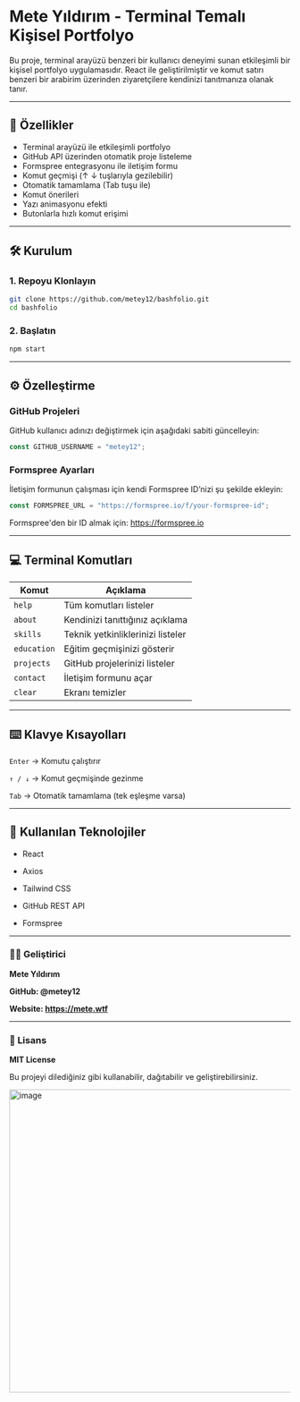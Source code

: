 # Mete Yıldırım - Terminal Temalı Kişisel Portfolyo

Bu proje, terminal arayüzü benzeri bir kullanıcı deneyimi sunan etkileşimli bir kişisel portfolyo uygulamasıdır. React ile geliştirilmiştir ve komut satırı benzeri bir arabirim üzerinden ziyaretçilere kendinizi tanıtmanıza olanak tanır.

---

## 🚀 Özellikler

- Terminal arayüzü ile etkileşimli portfolyo
- GitHub API üzerinden otomatik proje listeleme
- Formspree entegrasyonu ile iletişim formu
- Komut geçmişi (↑ ↓ tuşlarıyla gezilebilir)
- Otomatik tamamlama (Tab tuşu ile)
- Komut önerileri
- Yazı animasyonu efekti
- Butonlarla hızlı komut erişimi

---

## 🛠️ Kurulum

### 1. Repoyu Klonlayın

```bash
git clone https://github.com/metey12/bashfolio.git
cd bashfolio
```

### 2. Başlatın
```bash
npm start
```
---
## ⚙️ Özelleştirme
### GitHub Projeleri

GitHub kullanıcı adınızı değiştirmek için aşağıdaki sabiti güncelleyin:
```js
const GITHUB_USERNAME = "metey12";
```
### Formspree Ayarları

İletişim formunun çalışması için kendi Formspree ID’nizi şu şekilde ekleyin:
```js
const FORMSPREE_URL = "https://formspree.io/f/your-formspree-id";
```

Formspree'den bir ID almak için: https://formspree.io

---

## 💻 Terminal Komutları
| Komut       | Açıklama                          |
| ----------- | --------------------------------- |
| `help`      | Tüm komutları listeler            |
| `about`     | Kendinizi tanıttığınız açıklama   |
| `skills`    | Teknik yetkinliklerinizi listeler |
| `education` | Eğitim geçmişinizi gösterir       |
| `projects`  | GitHub projelerinizi listeler     |
| `contact`   | İletişim formunu açar             |
| `clear`     | Ekranı temizler                   |

---

## ⌨️ Klavye Kısayolları

`Enter` → Komutu çalıştırır

`↑ / ↓` → Komut geçmişinde gezinme

`Tab` → Otomatik tamamlama (tek eşleşme varsa)

---

## 🧱 Kullanılan Teknolojiler

- React

- Axios

- Tailwind CSS

- GitHub REST API

- Formspree

---

### 👨‍💻 Geliştirici

**Mete Yıldırım**

**GitHub: @metey12**

**Website: https://mete.wtf**

---

### 📝 Lisans

**MIT License**

Bu projeyi dilediğiniz gibi kullanabilir, dağıtabilir ve geliştirebilirsiniz.

<img width="1917" height="542" alt="image" src="https://github.com/user-attachments/assets/e95eea55-37e4-4f04-b29b-4d69efb54a6f" />
